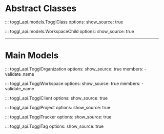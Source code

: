 # Abstract Classes

::: toggl_api.models.TogglClass
    options:
        show_source: true

::: toggl_api.models.WorkspaceChild
    options:
        show_source: true

---

# Main Models

::: toggl_api.TogglOrganization
    options:
        show_source: true
        members:
            - validate_name

::: toggl_api.TogglWorkspace
    options:
        show_source: true
        members:
            - validate_name

::: toggl_api.TogglClient
    options:
        show_source: true

::: toggl_api.TogglProject
    options:
        show_source: true

::: toggl_api.TogglTracker
    options:
        show_source: true

::: toggl_api.TogglTag
    options:
        show_source: true
